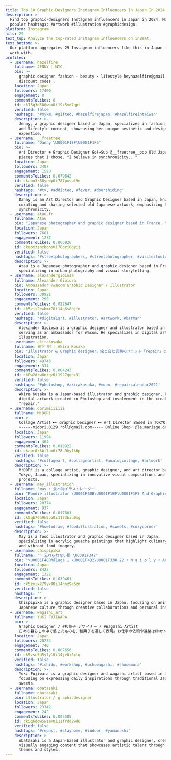 ```yaml
---
title: Top 10 Graphic-Designers Instagram Influencers In Japan In 2024
description: >-
  Find top graphic-designers Instagram influencers in Japan in 2024. Most
  popular hashtags: #artwork #illustration #graphicdesign.
platform: Instagram
hits: 29
text_top: Analyze the top-rated Instagram influencers on inBeat.
text_bottom: >-
  Our platform aggregates 29 Instagram influencers like this in Japan for you to
  work with.
profiles:
  - username: hazelfire
    fullname: JENNY | NYC
    bio: >-
      graphic designer fashion · beauty · lifestyle heyhazelfire@gmail.com
      discount codes ↓
    location: Japan
    followers: 17400
    engagement: 8
    commentsToLikes: 0
    id: ck15q3d580wao0i19x5xd7qpt
    verified: false
    hashtags: '#mykm, #gifted, #hazelfirejapan, #hazelfireintaiwan'
    description: >-
      Jenny, a graphic designer based in Japan, specializes in fashion, beauty,
      and lifestyle content, showcasing her unique aesthetic and design
      expertise.
  - username: __freetree__
    fullname: "Danny \U0001F1EF\U0001F1F5"
    bio: >-
      Art Director + Graphic Designer Go!→Sub @__freetree__pop Old Japanese
      pieces that I chose. "I believe in synchronicity..."
    location: Japan
    followers: 3407
    engagement: 1528
    commentsToLikes: 0.079642
    id: ckaou3r88ynwp0i787pxspf9e
    verified: false
    hashtags: '#tv, #addicted, #fever, #doorshiding'
    description: >-
      Danny is an Art Director and Graphic Designer based in Japan, known for
      curating and sharing selected old Japanese artwork, emphasizing themes of
      synchronicity.
  - username: atau.fr
    fullname: Atau
    bio: "Japanese photographer and graphic designer based in France. \U0001F3A8 @atau.jp \U0001F4F8 @atau.fr"
    location: Japan
    followers: 7661
    engagement: 1237
    commentsToLikes: 0.006026
    id: ckaox3znzbohs0i78dzj0gyij
    verified: false
    hashtags: '#streetphotographers, #streetphotographer, #visiteztoulouse, #mtp'
    description: >-
      Atau is a Japanese photographer and graphic designer based in France,
      specializing in urban photography and visual storytelling.
  - username: alexandergioiosa
    fullname: Alexander Gioiosa
    bio: Ambassador @wacom Graphic Designer / Illustrator
    location: Japan
    followers: 30921
    engagement: 299
    commentsToLikes: 0.022647
    id: ck5zji2ewhmr70i14g6s8hjfn
    verified: false
    hashtags: '#digitalart, #illustrator, #artwork, #batman'
    description: >-
      Alexander Gioiosa is a graphic designer and illustrator based in Japan,
      serving as an ambassador for Wacom. He specializes in digital art and
      illustration.
  - username: akirakusaka
    fullname: 日下 明 | Akira Kusaka
    bio: "Illustrator & Graphic designer。絵と音と言葉のユニット「repair」としても活動。\uFEFF \uFEFF My Works → @akirakusaka_official\uFEFF \uFEFF こちらでは、repairの事やお知らせなどを中心に。イラストは全てphotoshopで描いてます。\uFEFF \uFEFF"
    location: Japan
    followers: 49743
    engagement: 334
    commentsToLikes: 0.004243
    id: ck0w2dkw6ntgz0i1927qqhc3l
    verified: false
    hashtags: '#photoshop, #akirakusaka, #moon, #repaircalendar2021'
    description: >-
      Akira Kusaka is a Japan-based illustrator and graphic designer, known for
      digital artwork created in Photoshop and involvement in the creative unit
      "repair."
  - username: dorimiiiiiii
    fullname: M!DOR!
    bio: >-
      Collage Artist ⊷ Graphic Designer ⊷ Art Director Based in TOKYO-JAPAN
      ✂︎-----midori.0129.roll@gmail.com----- Online Shop☞ @le.mariage.de.chimere
    location: Japan
    followers: 11994
    engagement: 464
    commentsToLikes: 0.019922
    id: ckaor0r8bl7un0i78a9hy1k6p
    verified: false
    hashtags: '#collageart, #collageartist, #analogcollage, #artwork'
    description: >-
      M!DOR! is a collage artist, graphic designer, and art director based in
      Tokyo, Japan, specializing in innovative visual compositions and design
      projects.
  - username: may_illustration
    fullname: 'may : 食べ物イラストレーター'
    bio: "Foodie illustrator \U0001F60B\U0001F1EF\U0001F1F5 And Graphic Designer \U0001F5A5 Paint in Acrylic Gouache \U0001F3A8 - 食べ物好きイラストレーター \U0001F469‍\U0001F3A8 兼 デザイナー\U0001F5A5 アクリルガッシュで描いてます\U0001F3A8 - #foodillustration #食べ物イラスト"
    location: Japan
    followers: 20774
    engagement: 937
    commentsToLikes: 0.017681
    id: ck5qb76a9k5oa0i1173biu0xg
    verified: false
    hashtags: '#howtodraw, #foodillustration, #sweets, #cozycorner'
    description: >-
      May is a food illustrator and graphic designer based in Japan,
      specializing in acrylic gouache paintings that highlight culinary themes
      and vibrant food imagery.
  - username: chispipika
    fullname: "♡ 忘れられない鋼 \U0001F342"
    bio: "\U0001F4CDMálaga ☁ \U0001F432\U0001F338 22 • N a i o l y • Anime and Japanese culture ♥ Collaborations \U0001F4EE ❥ Graphic designer @nai_kiary \U0001F49B Personal @chis_naioly ⬇"
    location: Japan
    followers: 8422
    engagement: 1322
    commentsToLikes: 0.039461
    id: ck5zyixk79yx80i14nnz9e6zn
    verified: false
    hashtags: ''
    description: >-
      Chispipika is a graphic designer based in Japan, focusing on anime and
      Japanese culture through creative collaborations and personal insights.
  - username: wagashi_art
    fullname: YUKI FUJIWARA
    bio: >-
      Graphic Designer / #和菓子 デザイナー / #Wagashi Artist
      日々の暮らしの中で感じたものを、和菓子を通して表現。お仕事の依頼や連絡はDMかメールにて✉️ レッスン動画配信中↓
    location: Japan
    followers: 20234
    engagement: 740
    commentsToLikes: 0.007656
    id: ck5zsc5d5y7y10i14je0i3xlq
    verified: false
    hashtags: '#ichido, #workshop, #uchuwagashi, #shuuemura'
    description: >-
      Yuki Fujiwara is a graphic designer and wagashi artist based in Japan,
      focusing on expressing daily inspirations through traditional Japanese
      sweets.
  - username: obatasaki
    fullname: obatasaki
    bio: illustrator / graphicdesigner
    location: Japan
    followers: 23342
    engagement: 242
    commentsToLikes: 0.003585
    id: ck5q6dqw5wzmv0i11frdd2wd6
    verified: false
    hashtags: '#repost, #stayhome, #indoor, #yamanashi'
    description: >-
      obatasaki is a Japan-based illustrator and graphic designer, creating
      visually engaging content that showcases artistic talent through diverse
      themes and styles.
---
```


